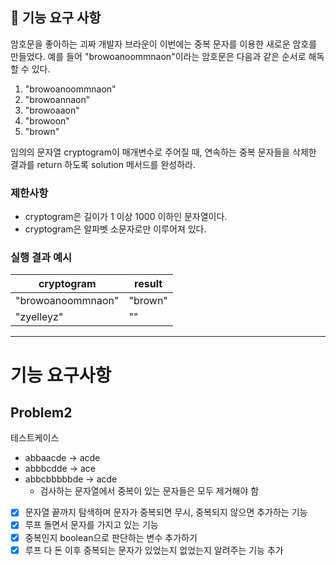 ## 🚀 기능 요구 사항

암호문을 좋아하는 괴짜 개발자 브라운이 이번에는 중복 문자를 이용한 새로운 암호를 만들었다. 예를 들어 "browoanoommnaon"이라는 암호문은 다음과 같은 순서로 해독할 수 있다.

1. "browoanoommnaon"
2. "browoannaon"
3. "browoaaon"
4. "browoon"
5. "brown"

임의의 문자열 cryptogram이 매개변수로 주어질 때, 연속하는 중복 문자들을 삭제한 결과를 return 하도록 solution 메서드를 완성하라.

### 제한사항

- cryptogram은 길이가 1 이상 1000 이하인 문자열이다.
- cryptogram은 알파벳 소문자로만 이루어져 있다.

### 실행 결과 예시

| cryptogram | result |
| --- | --- |
| "browoanoommnaon" | "brown" |
| "zyelleyz" | "" |

-------------
# 기능 요구사항

## Problem2

테스트케이스
* abbaacde -> acde 
* abbbcdde -> ace
* abbcbbbbbde -> acde
  * 검사하는 문자열에서 중복이 있는 문자들은 모두 제거해야 함

- [x] 문자열 끝까지 탐색하며 문자가 중복되면 무시, 중복되지 않으면 추가하는 기능
- [x] 루프 돌면서 문자를 가지고 있는 기능
- [x] 중복인지 boolean으로 판단하는 변수 추가하기
- [x] 루프 다 돈 이후 중복되는 문자가 있었는지 없었는지 알려주는 기능 추가